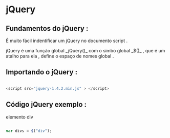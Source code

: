 # jQuery 

## Fundamentos do jQuery :

<p> É muito fácil indentificar um jQuery no documento script .</p>

<p> jQuery é uma função global _jQuery()_ com o simbo global _$()_ , que é um atalho para ela , define o espaço de nomes global .</p> 


## Importando o jQuery : 

```javascript

<script src="jquery-1.4.2.min.js" > </script>

```


## Código jQuery exemplo : 

<p> elemento div </p> 

```javascript 

var divs = $("div");

```